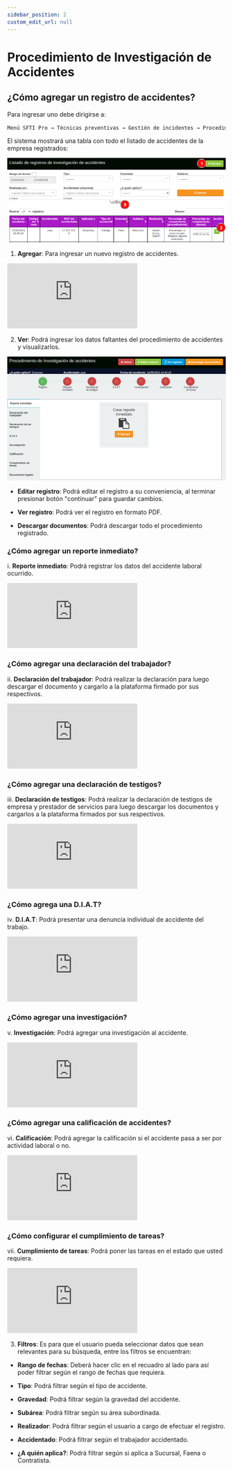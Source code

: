 ```yaml
---
sidebar_position: 2
custom_edit_url: null
---
```

# Procedimiento de Investigación de Accidentes
## ¿Cómo agregar un registro de accidentes?
Para ingresar uno debe dirigirse a:

<div align="center">

```bash
Menú SFTI Pro → Técnicas preventivas → Gestión de incidentes → Procedimiento de investigación de accidentes
```
</div>

El sistema mostrará una tabla con todo el listado de accidentes de la empresa registrados:

<div align="center">

![Inicio](/img/img_manual/img_tecnicas_preventivas/2023-08-21_15-15.png)

</div>

1. **Agregar**: Para ingresar un nuevo registro de accidentes.

<div class="video-responsive">

<iframe src="https://www.youtube.com/embed/KuE94bIrl1M/?rel=0" title="YouTube video player" frameborder="0" allow="accelerometer; autoplay; clipboard-write; encrypted-media; gyroscope; picture-in-picture; web-share" allowfullscreen></iframe>

</div>

2. **Ver**: Podrá ingresar los datos faltantes del procedimiento de accidentes y visualizarlos.

<div align="center">

![Ver](/img/img_manual/img_tecnicas_preventivas/2023-08-21_15-18.png)

</div>

* **Editar registro**: Podrá editar el registro a su conveniencia, al terminar presionar botón "continuar" para guardar cambios.

* **Ver registro**: Podrá ver el registro en formato PDF.

* **Descargar documentos**: Podrá descargar todo el procedimiento registrado.

### ¿Cómo agregar un reporte inmediato?

i. **Reporte inmediato**: Podrá registrar los datos del accidente laboral ocurrido.

<div class="video-responsive">

<iframe src="https://www.youtube.com/embed/_2zU56e_qt8/?rel=0" title="YouTube video player" frameborder="0" allow="accelerometer; autoplay; clipboard-write; encrypted-media; gyroscope; picture-in-picture; web-share" allowfullscreen></iframe>

</div>

### ¿Cómo agregar una declaración del trabajador?

ii. **Declaración del trabajador**: Podrá realizar la declaración para luego descargar el documento y cargarlo a la plataforma firmado por sus respectivos.

<div class="video-responsive">

<iframe src="https://www.youtube.com/embed/k1AHGkCWNDk/?rel=0" title="YouTube video player" frameborder="0" allow="accelerometer; autoplay; clipboard-write; encrypted-media; gyroscope; picture-in-picture; web-share" allowfullscreen></iframe>

</div>

### ¿Cómo agregar una declaración de testigos?

iii. **Declaración de testigos**: Podrá realizar la declaración de testigos de empresa y prestador de servicios para luego descargar los documentos y cargarlos a la plataforma firmados por sus respectivos.

<div class="video-responsive">

<iframe src="https://www.youtube.com/embed/5_cCdh8w5GE/?rel=0" title="YouTube video player" frameborder="0" allow="accelerometer; autoplay; clipboard-write; encrypted-media; gyroscope; picture-in-picture; web-share" allowfullscreen></iframe>

</div>

### ¿Cómo agrega una D.I.A.T?

iv. **D.I.A.T**: Podrá presentar una denuncia individual de accidente del trabajo.

<div class="video-responsive">

<iframe src="https://www.youtube.com/embed/HdvrRanE67w/?rel=0" title="YouTube video player" frameborder="0" allow="accelerometer; autoplay; clipboard-write; encrypted-media; gyroscope; picture-in-picture; web-share" allowfullscreen></iframe>

</div>

### ¿Cómo agregar una investigación?

v. **Investigación**: Podrá agregar una investigación al accidente.

<div class="video-responsive">

<iframe src="https://www.youtube.com/embed/82kSNDluB_8/?rel=0" title="YouTube video player" frameborder="0" allow="accelerometer; autoplay; clipboard-write; encrypted-media; gyroscope; picture-in-picture; web-share" allowfullscreen></iframe>

</div>

### ¿Cómo agregar una calificación de accidentes?

vi. **Calificación**: Podrá agregar la calificación si el accidente pasa a ser por actividad laboral o no.

<div class="video-responsive">

<iframe src="https://www.youtube.com/embed/y5Om11lFUFI/?rel=0" title="YouTube video player" frameborder="0" allow="accelerometer; autoplay; clipboard-write; encrypted-media; gyroscope; picture-in-picture; web-share" allowfullscreen></iframe>

</div>

### ¿Cómo configurar el cumplimiento de tareas?

vii. **Cumplimiento de tareas**: Podrá poner las tareas en el estado que usted requiera.

<div class="video-responsive">

<iframe src="https://www.youtube.com/embed/q5jsbNrjNcE/?rel=0" title="YouTube video player" frameborder="0" allow="accelerometer; autoplay; clipboard-write; encrypted-media; gyroscope; picture-in-picture; web-share" allowfullscreen></iframe>

</div>

3. **Filtros**: Es para que el usuario pueda seleccionar datos que sean relevantes para su búsqueda, entre los filtros se encuentran:

* **Rango de fechas**: Deberá hacer clic en el recuadro al lado para así poder filtrar según el rango de fechas que requiera.

* **Tipo**: Podrá filtrar según el tipo de accidente.

* **Gravedad**: Podrá filtrar según la gravedad del accidente.

* **Subárea**: Podrá filtrar según su área subordinada.

* **Realizador**: Podrá filtrar según el usuario a cargo de efectuar el registro.

* **Accidentado**: Podrá filtrar según el trabajador accidentado.

* **¿A quién aplica?**: Podrá filtrar según si aplica a Sucursal, Faena o Contratista.